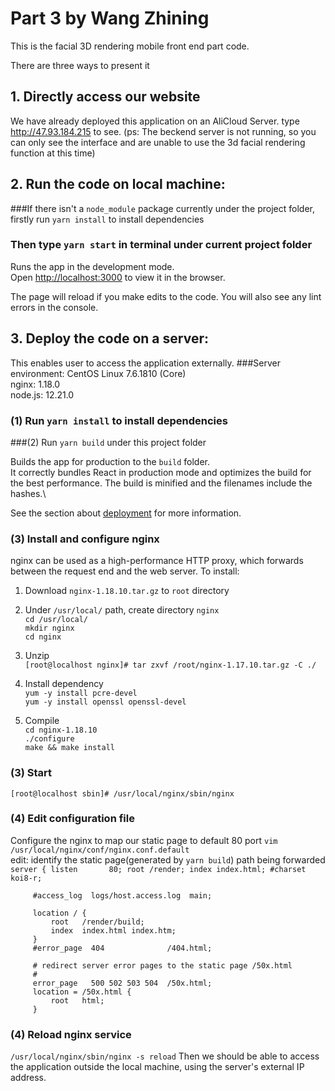 # Part 3 by Wang Zhining

This is the facial 3D rendering mobile front end part code. 

There are three ways to present it
## 1. Directly access our website
We have already deployed this application on an AliCloud Server. 
type http://47.93.184.215 to see. 
(ps: The beckend server is not running, so you can only see the interface and are unable to use the 3d facial rendering function at this time)

## 2. Run the code on local machine: 

###If there isn't a `node_module` package currently under the project folder, firstly run `yarn install` to install dependencies
### Then type `yarn start` in terminal under current project folder 

Runs the app in the development mode.\
Open [http://localhost:3000](http://localhost:3000) to view it in the browser.

The page will reload if you make edits to the code.
You will also see any lint errors in the console.


## 3. Deploy the code on a server: 
This enables user to access the application externally.
###Server environment: 
CentOS Linux 7.6.1810 (Core) \
nginx: 1.18.0\
node.js: 12.21.0
### (1) Run `yarn install` to install dependencies
###(2) Run `yarn build` under this project folder

Builds the app for production to the `build` folder.\
It correctly bundles React in production mode and optimizes the build for the best performance.
The build is minified and the filenames include the hashes.\

See the section about [deployment](https://facebook.github.io/create-react-app/docs/deployment) for more information.


### (3) Install and configure nginx
nginx can be used as a high-performance HTTP proxy, which forwards between the request end and the web server. 
To install:
1) Download `nginx-1.18.10.tar.gz` to  `root` directory

2) Under `/usr/local/` path, create directory `nginx`\
`cd /usr/local/` \
`mkdir nginx`\
`cd nginx`

3) Unzip\
`[root@localhost nginx]# tar zxvf /root/nginx-1.17.10.tar.gz -C ./`

4) Install dependency\
`yum -y install pcre-devel`\
`yum -y install openssl openssl-devel`

5) Compile \
`cd nginx-1.18.10`\
`./configure`\
`make && make install`

### (3) Start
`[root@localhost sbin]# /usr/local/nginx/sbin/nginx`

### (4) Edit configuration file
Configure the nginx to map our static page to default 80 port
`vim /usr/local/nginx/conf/nginx.conf.default`\
edit:  identify the static page(generated by `yarn build`) path being forwarded
`server {
         listen       80;
          root /render;
         index index.html;
         #charset koi8-r;`
 
         #access_log  logs/host.access.log  main;
 
         location / {
             root   /render/build;
             index  index.html index.htm;
         }
         #error_page  404              /404.html;
 
         # redirect server error pages to the static page /50x.html
         #
         error_page   500 502 503 504  /50x.html;
         location = /50x.html {
             root   html;
         }
 
 ### (4) Reload nginx service
 `/usr/local/nginx/sbin/nginx -s reload`
Then we should be able to access the application outside the local machine, using the server's external IP address.
